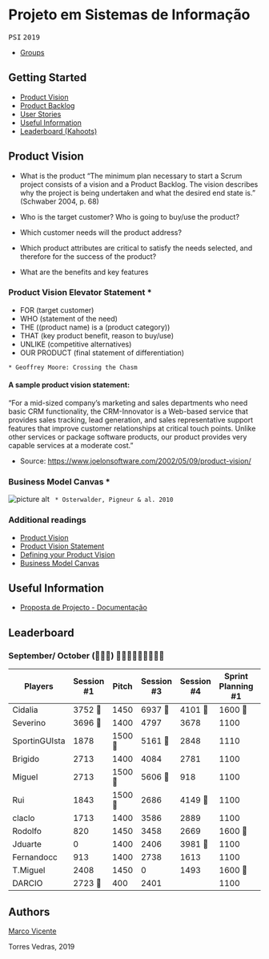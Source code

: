 # Projeto em Sistemas de Informação
<kbd>P</kbd><kbd>S</kbd><kbd>I</kbd>    <kbd>2</kbd><kbd>0</kbd><kbd>1</kbd><kbd>9</kbd>

* [Groups](https://github.com/marcovicente/psi2-projeto2019_20/blob/master/groups.md)

## Getting Started ##
* [Product Vision](#product_vision)
* [Product Backlog](#product_backlog)
* [User Stories](#user_stories)
* [Useful Information](#useful_information)
* [Leaderboard (Kahoots)](#leaderboard)

<a name="product_vision"></a>
## Product Vision
* What is the product
 “The minimum plan necessary to start a Scrum project consists of a vision and a Product Backlog. The vision describes why the project is being undertaken and what the desired end state is.” (Schwaber 2004, p. 68)

* Who is the target customer? Who is going to buy/use the product? 
* Which customer needs will the product address?  
* Which product attributes are critical to satisfy the needs selected, and therefore for the success of the product?  
* What are the benefits and key features

### Product Vision Elevator Statement *
* FOR (target customer)
* WHO (statement of the need)
* THE ((product name) is a (product category))
* THAT (key product benefit, reason to buy/use)
* UNLIKE (competitive alternatives)
* OUR PRODUCT (final statement of differentiation)
 
`* Geoffrey Moore: Crossing the Chasm`

#### A sample product vision statement:

“For a mid-sized company’s marketing and sales departments who need basic CRM functionality, the CRM-Innovator is a Web-based service that provides sales tracking, lead generation, and sales representative support features that improve customer relationships at critical touch points. Unlike other services or package software products, our product provides very capable services at a moderate cost.”
* Source: https://www.joelonsoftware.com/2002/05/09/product-vision/

### Business Model Canvas *
![picture alt](https://upload.wikimedia.org/wikipedia/commons/thumb/1/10/Business_Model_Canvas.png/1200px-Business_Model_Canvas.png)
` * Osterwalder, Pigneur & al. 2010`


### Additional readings
* [Product Vision](https://www.scrumalliance.org/community/articles/2009/january/the-product-vision)
* [Product Vision Statement](https://platinumedge.com/blog/agile-artifacts-product-vision-statement)
* [Defining your Product Vision](http://www.dummies.com/careers/project-management/four-steps-to-defining-your-product-vision-with-agile-management/)
* [Business Model Canvas](https://strategyzer.com/canvas/business-model-canvas)


<a name="useful_information"></a>
## Useful Information ##
* [Proposta de Projecto - Documentação](https://wetransfer.com/downloads/f71aa1c174cbbb72e1a61396d69bc02920190930135158/cabd58c59831502b78fac53ad508cbb420190930135158/f8604f)


<a name="leaderboard"></a>
## Leaderboard
### September/ October (🥐🥐🥐) 🍪🍪🍪🍪🍪🍪🍪🍪🍪

| Players       | Session #1 | Pitch | Session #3 | Session #4 | Sprint Planning #1 | Total |
|---------------|------------|-------|------------|------------|--------------------|-------|
| Cidalia       | 3752   🥇   | 1450  | 6937   🥇   | 4101   🥈| 1600     🥇         | 17840 |
| Severino      | 3696   🥈   | 1400  | 4797      | 3678       | 1100               | 14671 |
| SportinGUIsta | 1878       | 1500 🥇| 5161   🥉   | 2848     | 1110               | 12497 |
| Brigido       | 2713       | 1400  | 4084       | 2781       | 1100               | 12078 |
| Miguel        | 2713       | 1500 🥇| 5606   🥈   | 918      | 1100               | 11837 |
| Rui           | 1843       | 1500 🥇| 2686       | 4149  🥇  | 1100               | 11278 |
| claclo        | 1713       | 1400  | 3586       | 2889       | 1100               | 10688 |
| Rodolfo       | 820        | 1450  | 3458       | 2669       | 1600    🥇          | 9997  |
| Jduarte       | 0          | 1400  | 2406       | 3981   🥉  | 1100               | 8887  |
| Fernandocc    | 913        | 1400  | 2738       | 1613       | 1100               | 7764  |
| T.Miguel      | 2408       | 1450  | 0          | 1493       | 1600    🥇          | 6951  |
| DARCIO        | 2723   🥉   | 400   | 2401       |           | 1100               | 6624  |


## Authors 
[Marco Vicente](https://scholar.google.com/citations?user=uKVB2XgAAAAJ&hl=en&oi=sra)

Torres Vedras, 2019
